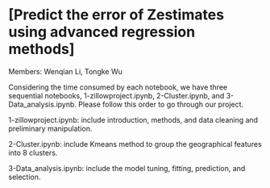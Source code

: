 # [Predict the error of Zestimates using advanced regression methods]
Members: Wenqian Li, Tongke Wu

Considering the time consumed by each notebook, we have three sequential notebooks, 1-zillowproject.ipynb, 2-Cluster.ipynb, and 3-Data_analysis.ipynb. Please follow this order to go through our project. 

1-zillowproject.ipynb: include introduction, methods, and data cleaning and preliminary manipulation.

2-Cluster.ipynb: include Kmeans method to group the geographical features into 8 clusters.

3-Data_analysis.ipynb: include the model tuning, fitting, prediction, and selection.



